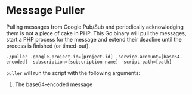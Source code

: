 # Message Puller

Pulling messages from Google Pub/Sub and periodically acknowledging them is not a piece of cake in PHP. This Go binary will
pull the messages, start a PHP process for the message and extend their deadline until the process is finished (or timed-out).

```
./puller -google-project-id=[project-id] -service-account=[base64-encoded] -subscription=[subscription-name] -script-path=[path]
```

`puller` will run the script with the following arguments:
1. The base64-encoded message
